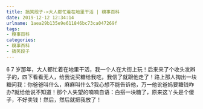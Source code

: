 ```yaml
---
title: 搞笑段子->大人都忙着在地里干活 | 糗事百科
date: 2019-12-12 12:34:14
urlname: 1aea29b135e9e611846bc73ca047269f
tags: 
- 糗事百科
categories:
- 糗事百科
- 搞笑段子
---
```

6 7 岁那年，大人都忙着在地里干活，我一个人在大街上玩！后来来了个收头发辫子的，四下看看无人，给我说买糖给我吃，我信了就跟他走了！路上那人掏出一块糖问我：你爸爸叫什么，麻麻叫什么?我心想不能告诉他，万一他讹爸妈要糖钱咋办?就给他说不知道！那个人失望的喃喃自语：白搭一块糖了，原来这丫头是个傻子，不好卖钱！然后，然后就把我放了！


